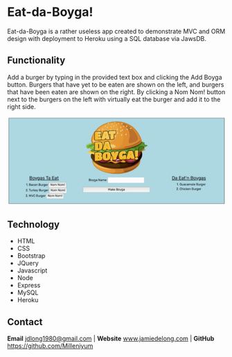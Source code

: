 # Eat-da-Boyga!

Eat-da-Boyga is a rather useless app created to demonstrate MVC and ORM design with deployment to Heroku using a SQL database via JawsDB.

## Functionality

Add a burger by typing in the provided text box and clicking the Add Boyga button. Burgers that have yet to be eaten are shown on the left, and burgers that have been eaten are shown on the right. By clicking a Nom Nom! button next to the burgers on the left with virtually eat the burger and add it to the right side.

![Eat-da-Boyga](https://github.com/Milleniyum/burger/blob/master/public/images/eat_da_burger.gif)

## Technology

* HTML
* CSS
* Bootstrap
* JQuery
* Javascript
* Node
* Express
* MySQL
* Heroku

## Contact
**Email** jdlong1980@gmail.com | **Website** www.jamiedelong.com | **GitHub** https://github.com/Milleniyum

